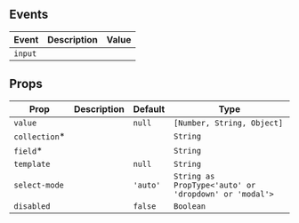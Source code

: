 ## Events

| Event   | Description | Value |
| ------- | ----------- | ----- |
| `input` |             |       |

## Props

| Prop           | Description | Default  | Type                                                  |
| -------------- | ----------- | -------- | ----------------------------------------------------- |
| `value`        |             | `null`   | `[Number, String, Object]`                            |
| `collection`\* |             |          | `String`                                              |
| `field`\*      |             |          | `String`                                              |
| `template`     |             | `null`   | `String`                                              |
| `select-mode`  |             | `'auto'` | `String as PropType<'auto' or 'dropdown' or 'modal'>` |
| `disabled`     |             | `false`  | `Boolean`                                             |
